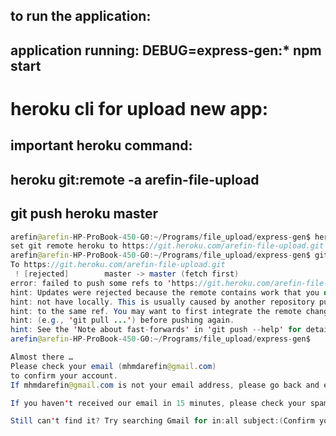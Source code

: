 


## to run the application:
## application running: DEBUG=express-gen:* npm start






# heroku cli for upload new app:



## important heroku  command:
## heroku git:remote -a arefin-file-upload

## git push heroku master

```java
arefin@arefin-HP-ProBook-450-G0:~/Programs/file_upload/express-gen$ heroku git:remote -a arefin-file-upload
set git remote heroku to https://git.heroku.com/arefin-file-upload.git
arefin@arefin-HP-ProBook-450-G0:~/Programs/file_upload/express-gen$ git push heroku master
To https://git.heroku.com/arefin-file-upload.git
 ! [rejected]        master -> master (fetch first)
error: failed to push some refs to 'https://git.heroku.com/arefin-file-upload.git'
hint: Updates were rejected because the remote contains work that you do
hint: not have locally. This is usually caused by another repository pushing
hint: to the same ref. You may want to first integrate the remote changes
hint: (e.g., 'git pull ...') before pushing again.
hint: See the 'Note about fast-forwards' in 'git push --help' for details.
arefin@arefin-HP-ProBook-450-G0:~/Programs/file_upload/express-gen$ 

```




```java
Almost there …
Please check your email (mhmdarefin@gmail.com)
to confirm your account.
If mhmdarefin@gmail.com is not your email address, please go back and enter the correct one.

If you haven't received our email in 15 minutes, please check your spam folder.

Still can't find it? Try searching Gmail for in:all subject:(Confirm your account on Heroku)
```




